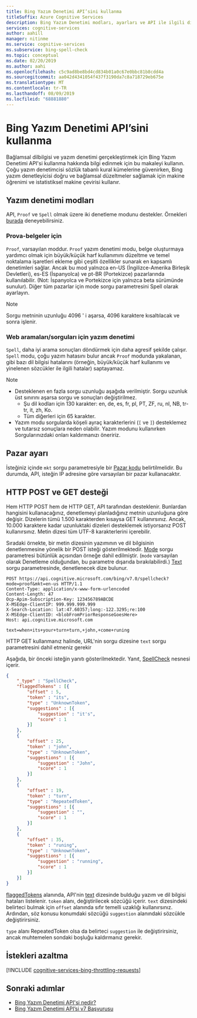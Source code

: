```yaml
---
title: Bing Yazım Denetimi API’sini kullanma
titleSuffix: Azure Cognitive Services
description: Bing Yazım Denetimi modları, ayarları ve API ile ilgili diğer bilgiler hakkında bilgi edinin.
services: cognitive-services
author: aahill
manager: nitinme
ms.service: cognitive-services
ms.subservice: bing-spell-check
ms.topic: conceptual
ms.date: 02/20/2019
ms.author: aahi
ms.openlocfilehash: c5c9ad8be8bd4cd834b01a0c67e0bbc81b8cdd4a
ms.sourcegitcommit: aa042d4341054f437f3190da7c8a718729eb675e
ms.translationtype: MT
ms.contentlocale: tr-TR
ms.lasthandoff: 08/09/2019
ms.locfileid: "68881880"
---
```

# <a name="using-the-bing-spell-check-api"></a>Bing Yazım Denetimi API’sini kullanma

Bağlamsal dilbilgisi ve yazım denetimi gerçekleştirmek için Bing Yazım Denetimi API'si kullanma hakkında bilgi edinmek için bu makaleyi kullanın. Çoğu yazım denetimcisi sözlük tabanlı kural kümelerine güvenirken, Bing yazım denetleyicisi doğru ve bağlamsal düzeltmeler sağlamak için makine öğrenimi ve istatistiksel makine çevirisi kullanır. 

## <a name="spell-check-modes"></a>Yazım denetimi modları

API, `Proof` ve `Spell` olmak üzere iki denetleme modunu destekler.  Örnekleri [burada](https://azure.microsoft.com/services/cognitive-services/spell-check/) deneyebilirsiniz.

### <a name="proof---for-documents"></a>Prova-belgeler için 

`Proof`, varsayılan moddur. `Proof` yazım denetimi modu, belge oluşturmaya yardımcı olmak için büyük/küçük harf kullanımını düzeltme ve temel noktalama işaretleri ekleme gibi çeşitli özellikler sunarak en kapsamlı denetimleri sağlar. Ancak bu mod yalnızca en-US (İngilizce-Amerika Birleşik Devletleri), es-ES (İspanyolca) ve pt-BR (Portekizce) pazarlarında kullanılabilir. (Not: İspanyolca ve Portekizce için yalnızca beta sürümünde sunulur). Diğer tüm pazarlar için mode sorgu parametresini Spell olarak ayarlayın. 

> [!NOTE]
> Sorgu metninin uzunluğu 4096 ' i aşarsa, 4096 karaktere kısaltılacak ve sonra işlenir. 

### <a name="spell----for-web-searchesqueries"></a>Web aramaları/sorguları için yazım denetimi

`Spell`, daha iyi arama sonuçları döndürmek için daha agresif şekilde çalışır. `Spell` modu, çoğu yazım hatasını bulur ancak `Proof` modunda yakalanan, gibi bazı dil bilgisi hatalarını (örneğin, büyük/küçük harf kullanımı ve yinelenen sözcükler ile ilgili hatalar) saptayamaz.

> [!NOTE]
> * Desteklenen en fazla sorgu uzunluğu aşağıda verilmiştir. Sorgu uzunluk üst sınırını aşarsa sorgu ve sonuçları değiştirilmez.
>    * Şu dil kodları için 130 karakter: en, de, es, fr, pl, PT, ZF, ru, nl, NB, tr-tr, it, zh, Ko. 
>    * Tüm diğerleri için 65 karakter.
> * Yazım modu sorgularda köşeli ayraç karakterlerini (`[` ve `]`) desteklemez ve tutarsız sonuçlara neden olabilir. Yazım modunu kullanırken Sorgularınızdaki onları kaldırmanızı öneririz.

## <a name="market-setting"></a>Pazar ayarı

İsteğiniz içinde `mkt` sorgu parametresiyle bir [Pazar kodu](https://docs.microsoft.com/rest/api/cognitiveservices-bingsearch/bing-spell-check-api-v7-reference#market-codes) belirtilmelidir. Bu durumda, API, isteğin IP adresine göre varsayılan bir pazar kullanacaktır.


## <a name="http-post-and-get-support"></a>HTTP POST ve GET desteği

Hem HTTP POST hem de HTTP GET, API tarafından desteklenir. Bunlardan hangisini kullanacağınız, denetlemeyi planladığınız metnin uzunluğuna göre değişir. Dizelerin tümü 1.500 karakterden kısaysa GET kullanırsınız. Ancak, 10.000 karaktere kadar uzunluktaki dizeleri desteklemek istiyorsanız POST kullanırsınız. Metin dizesi tüm UTF-8 karakterlerini içerebilir.

Sıradaki örnekte, bir metin dizesinin yazımının ve dil bilgisinin denetlenmesine yönelik bir POST isteği gösterilmektedir. [Mode](https://docs.microsoft.com/rest/api/cognitiveservices-bingsearch/bing-spell-check-api-v7-reference#mode) sorgu parametresi bütünlük açısından örneğe dahil edilmiştir. (`mode` varsayılan olarak Denetleme olduğundan, bu parametre dışarıda bırakılabilirdi.) [Text](https://docs.microsoft.com/rest/api/cognitiveservices-bingsearch/bing-spell-check-api-v7-reference#text) sorgu parametresinde, denetlenecek dize bulunur.
  
```  
POST https://api.cognitive.microsoft.com/bing/v7.0/spellcheck?mode=proof&mkt=en-us HTTP/1.1  
Content-Type: application/x-www-form-urlencoded  
Content-Length: 47  
Ocp-Apim-Subscription-Key: 123456789ABCDE  
X-MSEdge-ClientIP: 999.999.999.999  
X-Search-Location: lat:47.60357;long:-122.3295;re:100  
X-MSEdge-ClientID: <blobFromPriorResponseGoesHere>  
Host: api.cognitive.microsoft.com  
 
text=when+its+your+turn+turn,+john,+come+runing  
``` 

HTTP GET kullanmanız halinde, URL'nin sorgu dizesine `text` sorgu parametresini dahil etmeniz gerekir
  
Aşağıda, bir önceki isteğin yanıtı gösterilmektedir. Yanıt, [SpellCheck](https://docs.microsoft.com/rest/api/cognitiveservices-bingsearch/bing-spell-check-api-v7-reference#spellcheck) nesnesi içerir. 
  
```json
{  
    "_type" : "SpellCheck",  
    "flaggedTokens" : [{  
        "offset" : 5,  
        "token" : "its",  
        "type" : "UnknownToken",  
        "suggestions" : [{  
            "suggestion" : "it's",  
            "score" : 1  
        }]  
    },  
    {  
        "offset" : 25,  
        "token" : "john",  
        "type" : "UnknownToken",  
        "suggestions" : [{  
            "suggestion" : "John",  
            "score" : 1  
        }]  
    },  
    {  
        "offset" : 19,  
        "token" : "turn",  
        "type" : "RepeatedToken",  
        "suggestions" : [{  
            "suggestion" : "",  
            "score" : 1  
        }]  
    },  
    {  
        "offset" : 35,  
        "token" : "runing",  
        "type" : "UnknownToken",  
        "suggestions" : [{  
            "suggestion" : "running",  
            "score" : 1  
        }]  
    }]  
}  
```  
  
[flaggedTokens](https://docs.microsoft.com/rest/api/cognitiveservices-bingsearch/bing-spell-check-api-v7-reference#flaggedtokens) alanında, API'nin [text](https://docs.microsoft.com/rest/api/cognitiveservices-bingsearch/bing-spell-check-api-v7-reference#text) dizesinde bulduğu yazım ve dil bilgisi hataları listelenir. `token` alanı, değiştirilecek sözcüğü içerir. `text` dizesindeki belirteci bulmak için `offset` alanında sıfır temelli uzaklığı kullanırsınız. Ardından, söz konusu konumdaki sözcüğü `suggestion` alanındaki sözcükle değiştirirsiniz. 

`type` alanı RepeatedToken olsa da belirteci `suggestion` ile değiştirirsiniz, ancak muhtemelen sondaki boşluğu kaldırmanız gerekir.

## <a name="throttling-requests"></a>İstekleri azaltma

[!INCLUDE [cognitive-services-bing-throttling-requests](../../../../includes/cognitive-services-bing-throttling-requests.md)]

## <a name="next-steps"></a>Sonraki adımlar

- [Bing Yazım Denetimi API'si nedir?](../overview.md)
- [Bing Yazım Denetimi API’si v7 Başvurusu](https://docs.microsoft.com/rest/api/cognitiveservices-bingsearch/bing-spell-check-api-v7-reference)
